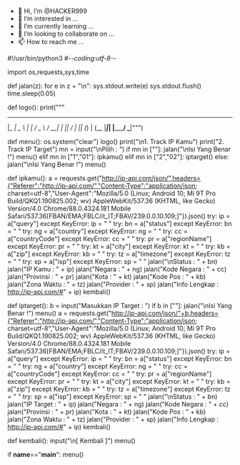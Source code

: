 - 👋 Hi, I’m @HACKER999
- 👀 I’m interested in ...
- 🌱 I’m currently learning ...
- 💞️ I’m looking to collaborate on ...
- 📫 How to reach me ...

<!---
ZISANHACKER999/ZISANHACKER999 is a ✨ special ✨ repository because its `README.md` (this file) appears on your GitHub profile.
You can click the Preview link to take a look at your changes.
--->
#!/usr/bin/python3
#-*-coding:utf-8-*-

import os,requests,sys,time

def jalan(z):
	for e in z + "\n":
		sys.stdout.write(e)
		sys.stdout.flush()
		time.sleep(0.05)

def logo():
    print("""
  ___ ___   _    ___   ___ 
 |_ _| _ \ | |  / _ \ / __|
  | ||  _/ | |_| (_) | (__ 
 |___|_|   |____\___/ \___|""")

def menu():
    os.system("clear")
    logo()
    print("\n1. Track IP Kamu")
    print("2. Track IP Target")
    mn = input("\nPilih : ")
    if mn in [""]:
        jalan("\nIsi Yang Benar !")
        menu()
    elif mn in ["1","01"]:
        ipkamu()
    elif mn in ["2","02"]:
        iptarget()
    else:
        jalan("\nIsi Yang Benar !")
        menu()
    
def ipkamu():
    a = requests.get("http://ip-api.com/json/",headers={"Referer":"http://ip-api.com/","Content-Type":"application/json; charset=utf-8","User-Agent":"Mozilla/5.0 (Linux; Android 10; Mi 9T Pro Build/QKQ1.190825.002; wv) AppleWebKit/537.36 (KHTML, like Gecko) Version/4.0 Chrome/88.0.4324.181 Mobile Safari/537.36[FBAN/EMA;FBLC/it_IT;FBAV/239.0.0.10.109;]"}).json()
    try:
        ip = a["query"]
    except KeyError:
        ip = " "
    try:
        bn = a["status"]
    except KeyError:
        bn = " "
    try:
        ng = a["country"]
    except KeyError:
        ng = " "
    try:
        cc = a["countryCode"]
    except KeyError:
        cc = " "
    try:
        pr = a["regionName"]
    except KeyError:
        pr = " "
    try:
        kt = a["city"]
    except KeyError:
        kt = " "
    try:
        kb = a["zip"]
    except KeyError:
        kb = " "
    try:
        tz = a["timezone"]
    except KeyError:
        tz = " "
    try:
        sp = a["isp"]
    except KeyError:
        sp = " "
    jalan("\nStatus : " + bn)
    jalan("IP Kamu : " + ip)
    jalan("Negara : " + ng)
    jalan("Kode Negara : " + cc)
    jalan("Provinsi : " + pr)
    jalan("Kota : " + kt)
    jalan("Kode Pos : " + kb)
    jalan("Zona Waktu : " + tz)
    jalan("Provider : " + sp)
    jalan("Info Lengkap : http://ip-api.com/#" + ip)
    kembali()

def iptarget():
    b = input("Masukkan IP Target : ")
    if b in [""]:
        jalan("\nIsi Yang Benar !")
        menu()
    a = requests.get("http://ip-api.com/json/"+b,headers={"Referer":"http://ip-api.com/","Content-Type":"application/json; charset=utf-8","User-Agent":"Mozilla/5.0 (Linux; Android 10; Mi 9T Pro Build/QKQ1.190825.002; wv) AppleWebKit/537.36 (KHTML, like Gecko) Version/4.0 Chrome/88.0.4324.181 Mobile Safari/537.36[FBAN/EMA;FBLC/it_IT;FBAV/239.0.0.10.109;]"}).json()
    try:
        ip = a["query"]
    except KeyError:
        ip = " "
    try:
        bn = a["status"]
    except KeyError:
        bn = " "
    try:
        ng = a["country"]
    except KeyError:
        ng = " "
    try:
        cc = a["countryCode"]
    except KeyError:
        cc = " "
    try:
        pr = a["regionName"]
    except KeyError:
        pr = " "
    try:
        kt = a["city"]
    except KeyError:
        kt = " "
    try:
        kb = a["zip"]
    except KeyError:
        kb = " "
    try:
        tz = a["timezone"]
    except KeyError:
        tz = " "
    try:
        sp = a["isp"]
    except KeyError:
        sp = " "
    jalan("\nStatus : " + bn)
    jalan("IP Target : " + ip)
    jalan("Negara : " + ng)
    jalan("Kode Negara : " + cc)
    jalan("Provinsi : " + pr)
    jalan("Kota : " + kt)
    jalan("Kode Pos : " + kb)
    jalan("Zona Waktu : " + tz)
    jalan("Provider : " + sp)
    jalan("Info Lengkap : http://ip-api.com/#" + ip)
    kembali()

def kembali():
    input("\n[ Kembali ]")
    menu()

if __name__=="__main__":
	menu()
